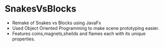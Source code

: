 # SnakesVsBlocks
- Remake of Snakes vs Blocks using JavaFx
- Used Object Oriented Programming to make scene prototyping easier.
- Features coins,magnets,sheilds and flames each with its unique properties.
